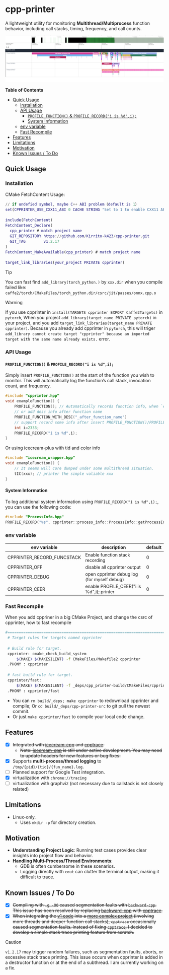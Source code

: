 # cpp-printer

A lightweight utility for monitoring **Multithread/Multiprocess** function behavior, including call stacks, timing, frequency, and call counts.

![exmaple](./misc/example.png)

<!-- START doctoc generated TOC please keep comment here to allow auto update -->
<!-- DON'T EDIT THIS SECTION, INSTEAD RE-RUN doctoc TO UPDATE -->
**Table of Contents**

- [Quick Usage](#quick-usage)
  - [Installation](#installation)
  - [API Usage](#api-usage)
    - [`PROFILE_FUNCTION()` & `PROFILE_RECORD("i is %d",i);`](#profile_function--profile_recordi-is-di)
    - [System Information](#system-information)
  - [env variable](#env-variable)
  - [Fast Recompile](#fast-recompile)
- [Features](#features)
- [Limitations](#limitations)
- [Motivation](#motivation)
- [Known Issues / To Do](#known-issues--to-do)

<!-- END doctoc generated TOC please keep comment here to allow auto update -->

## Quick Usage

### Installation

CMake FetchContent Usage:

```m
// if undefied symbol, maybe C++ ABI problem（default is 1）
set(CPPRINTER_USE_CXX11_ABI 0 CACHE STRING "Set to 1 to enable CXX11 ABI")

include(FetchContent)
FetchContent_Declare(
  cpp_printer # match project name
  GIT_REPOSITORY https://github.com/Kirrito-k423/cpp-printer.git
  GIT_TAG        v1.2.17
)
FetchContent_MakeAvailable(cpp_printer) # match project name

target_link_libraries(your_project PRIVATE cpprinter)
```

> [!TIP]
> You can fast find `add_library(torch_python.)` by `xxx.dir` when you compile failed like: `caffe2/torch/CMakeFiles/torch_python.dir/csrc/jit/passes/onnx.cpp.o`

> [!WARNING]
> If you use cpprinter in `install(TARGETS cpprinter EXPORT Caffe2Targets)` in `pytorch`, When you project `add_library(target_name PRIVATE pytorch)` in your project, and you add `target_link_libraries(target_name PRIVATE cpprinter)`. Because you already add cpprinter in `pytorch`, this will triger `add_library cannot create target "cpprinter" because an imported target with the same name already exists.` error.

### API Usage

#### `PROFILE_FUNCTION()` & `PROFILE_RECORD("i is %d",i);`

Simply insert `PROFILE_FUNCTION()` at the start of the function you wish to monitor. This will automatically log the function’s call stack, invocation count, and frequency.

```cpp
#include "cpprinter.hpp"
void exampleFunction() {
    PROFILE_FUNCTION(); // Automatically records function info, when `export CPPRINTER_RECORD_FUNCSTACK=1`
    // or add desc info after function name
    PROFILE_FUNCTION_WITH_DESC("_after_function_name")
    // support record some info after insert PROFILE_FUNCTION()/PROFILE_FUNCTION_WITH_DESC()
    int i=2333;
    PROFILE_RECORD("i is %d",i);
}
```

Or using icecream-plus with tid and color info

```cpp
#include "icecream_wrapper.hpp"
void exampleFunction() {
    // It seems will core dumped under some multithread situation.
    tIC(xxx); // printer the simple valiable xxx
}
```

#### System Information

To log additional system information using `PROFILE_RECORD("i is %d",i);`, you can use the following code:

```c++
#include "ProcessInfo.hpp"
PROFILE_RECORD("%s", cpprinter::process_info::ProcessInfo::getProcessInfo().c_str());
```

### env variable

| env variable               | description                                 | default |
| -------------------------- | ------------------------------------------- | ------- |
| CPPRINTER_RECORD_FUNCSTACK | Enable function stack recording             | 0       |
| CPPRINTER_OFF              | disable all cpprinter output                | 0       |
| CPPRINTER_DEBUG            | open cpprinter debug log (for myself debug) | 0       |
| CPPRINTER_CEER             | enable PROFILE_CEER("i is %d",i); printer   | 0       |

### Fast Recompile

When you add cppriner in a big CMake Project, and change the csrc of cpprinter, how to fast recompile

```bash
#=============================================================================
 # Target rules for targets named cpprinter

 # Build rule for target.
 cpprinter: cmake_check_build_system
     $(MAKE) $(MAKESILENT) -f CMakeFiles/Makefile2 cpprinter
 .PHONY : cpprinter

 # fast build rule for target.
 cpprinter/fast:
     $(MAKE) $(MAKESILENT) -f _deps/cpp_printer-build/CMakeFiles/cpprinter.dir/build.make _deps/cpp_printer-build/CMakeFiles/cpprinter.dir/build
 .PHONY : cpprinter/fast
```

* You can `rm build/_deps; make cpprinter` to redownload cpprinter and compile; Or `cd build/_deps/cpp-printer-src` to git pull the newest commit.
* Or just `make cpprinter/fast` to compile your local code change.



## Features

* [x] ~~Integrated with [icecream-cpp](https://github.com/renatoGarcia/icecream-cpp) and [cpptrace](https://github.com/jeremy-rifkin/cpptrace).~~
  * ~~Note: [icecream-cpp](https://github.com/renatoGarcia/icecream-cpp) is still under active development. You may need to update headers for new features or bug fixes.~~
* [x] Supports **multi-process/thread logging** to `/tmp/{pid}/{tid}/{fun_name}.log`.
* [ ] Planned support for Google Test integration.
* [x] virtualization with `chrome://tracing`
* [ ] virtualization with graphviz (not necessary due to callstack is not closely related)

## Limitations

* Linux-only.
  * Uses `mkdir -p` for directory creation.

## Motivation

* **Understanding Project Logic**: Running test cases provides clear insights into project flow and behavior.
* **Handling Multi-Process/Thread Environments**:
    * GDB is often cumbersome in these scenarios.
    * Logging directly with `cout` can clutter the terminal output, making it difficult to trace.

## Known Issues / To Do

* [x] ~~Compiling with `-g -O0` caused segmentation faults with `backward-cpp`. This issue has been resolved by replacing [backward-cpp](https://github.com/bombela/backward-cpp/tree/master) with [cpptrace](https://github.com/jeremy-rifkin/cpptrace).~~
* [x] ~~When integrating the [v1 code](https://github.com/Kirrito-k423/cpp-printer/releases/tag/v1.0) into a [more complex project](https://gitee.com/shaojiemike/pytorch/tree/v2.1.0/) (involving more threads and deeper function call stacks), `cpptrace` occasionally caused segmentation faults. Instead of fixing `cpptrace`, I decided to develop a simple stack trace printing feature from scratch.~~

> [!CAUTION]
> `v1.2.17` may trigger random failures, such as segmentation faults, aborts, or excessive stack trace printing. This issue occurs when cpprinter is added in a destructor function or at the end of a subthread. I am currently working on a fix.